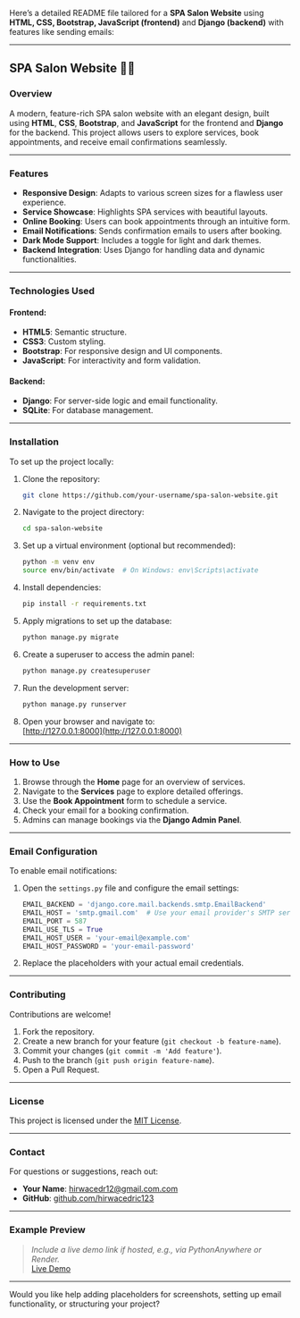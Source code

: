 Here’s a detailed README file tailored for a **SPA Salon Website** using **HTML, CSS, Bootstrap, JavaScript (frontend)** and **Django (backend)** with features like sending emails:

---

## SPA Salon Website 🌿✨

### Overview  
A modern, feature-rich SPA salon website with an elegant design, built using **HTML**, **CSS**, **Bootstrap**, and **JavaScript** for the frontend and **Django** for the backend. This project allows users to explore services, book appointments, and receive email confirmations seamlessly.

---

### Features  
- **Responsive Design**: Adapts to various screen sizes for a flawless user experience.  
- **Service Showcase**: Highlights SPA services with beautiful layouts.  
- **Online Booking**: Users can book appointments through an intuitive form.  
- **Email Notifications**: Sends confirmation emails to users after booking.  
- **Dark Mode Support**: Includes a toggle for light and dark themes.  
- **Backend Integration**: Uses Django for handling data and dynamic functionalities.  

---



### Technologies Used  
#### Frontend:  
- **HTML5**: Semantic structure.  
- **CSS3**: Custom styling.  
- **Bootstrap**: For responsive design and UI components.  
- **JavaScript**: For interactivity and form validation.  

#### Backend:  
- **Django**: For server-side logic and email functionality.  
- **SQLite**: For database management.  

---

### Installation  
To set up the project locally:  

1. Clone the repository:  
   ```bash
   git clone https://github.com/your-username/spa-salon-website.git
   ```
2. Navigate to the project directory:  
   ```bash
   cd spa-salon-website
   ```

3. Set up a virtual environment (optional but recommended):  
   ```bash
   python -m venv env  
   source env/bin/activate  # On Windows: env\Scripts\activate
   ```

4. Install dependencies:  
   ```bash
   pip install -r requirements.txt
   ```

5. Apply migrations to set up the database:  
   ```bash
   python manage.py migrate
   ```

6. Create a superuser to access the admin panel:  
   ```bash
   python manage.py createsuperuser
   ```

7. Run the development server:  
   ```bash
   python manage.py runserver
   ```

8. Open your browser and navigate to:  
   [http://127.0.0.1:8000](http://127.0.0.1:8000)  

---

### How to Use  
1. Browse through the **Home** page for an overview of services.  
2. Navigate to the **Services** page to explore detailed offerings.  
3. Use the **Book Appointment** form to schedule a service.  
4. Check your email for a booking confirmation.  
5. Admins can manage bookings via the **Django Admin Panel**.  

---

### Email Configuration  
To enable email notifications:  

1. Open the `settings.py` file and configure the email settings:  
   ```python
   EMAIL_BACKEND = 'django.core.mail.backends.smtp.EmailBackend'
   EMAIL_HOST = 'smtp.gmail.com'  # Use your email provider's SMTP server
   EMAIL_PORT = 587
   EMAIL_USE_TLS = True
   EMAIL_HOST_USER = 'your-email@example.com'
   EMAIL_HOST_PASSWORD = 'your-email-password'
   ```

2. Replace the placeholders with your actual email credentials.  

---

### Contributing  
Contributions are welcome!  
1. Fork the repository.  
2. Create a new branch for your feature (`git checkout -b feature-name`).  
3. Commit your changes (`git commit -m 'Add feature'`).  
4. Push to the branch (`git push origin feature-name`).  
5. Open a Pull Request.  

---

### License  
This project is licensed under the [MIT License](LICENSE).  

---

### Contact  
For questions or suggestions, reach out:  
- **Your Name**: [hirwacedr12@gmail.com.com](mailto:hirwacedr12@gmail.com)  
- **GitHub**: [github.com/hirwacedric123](https://github.com/hirwacedric123)  

---

### Example Preview  
> *Include a live demo link if hosted, e.g., via PythonAnywhere or Render.*  
[Live Demo](https://cielomassagespa.com/)  

---

Would you like help adding placeholders for screenshots, setting up email functionality, or structuring your project?
